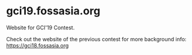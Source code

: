 # gci19.fossasia.org


Website for GCI'19 Contest. 

Check out the website of the previous contest for more background info:
https://gci18.fossasia.org
